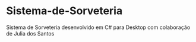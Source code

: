 # Sistema-de-Sorveteria
Sistema de Sorveteria desenvolvido em C# para Desktop com colaboração de Julia dos Santos
